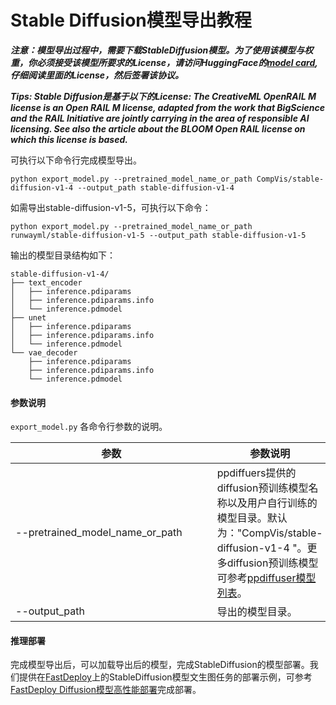 # Stable Diffusion模型导出教程

___注意：模型导出过程中，需要下载StableDiffusion模型。为了使用该模型与权重，你必须接受该模型所要求的License，请访问HuggingFace的[model card](https://huggingface.co/runwayml/stable-diffusion-v1-5), 仔细阅读里面的License，然后签署该协议。___

___Tips: Stable Diffusion是基于以下的License: The CreativeML OpenRAIL M license is an Open RAIL M license, adapted from the work that BigScience and the RAIL Initiative are jointly carrying in the area of responsible AI licensing. See also the article about the BLOOM Open RAIL license on which this license is based.___

可执行以下命令行完成模型导出。

```shell
python export_model.py --pretrained_model_name_or_path CompVis/stable-diffusion-v1-4 --output_path stable-diffusion-v1-4
```

如需导出stable-diffusion-v1-5，可执行以下命令：

```shell
python export_model.py --pretrained_model_name_or_path runwayml/stable-diffusion-v1-5 --output_path stable-diffusion-v1-5
```


输出的模型目录结构如下：
```shell
stable-diffusion-v1-4/
├── text_encoder
│   ├── inference.pdiparams
│   ├── inference.pdiparams.info
│   └── inference.pdmodel
├── unet
│   ├── inference.pdiparams
│   ├── inference.pdiparams.info
│   └── inference.pdmodel
└── vae_decoder
    ├── inference.pdiparams
    ├── inference.pdiparams.info
    └── inference.pdmodel
```

#### 参数说明

`export_model.py` 各命令行参数的说明。

| 参数 |参数说明 |
|----------|--------------|
|<div style="width: 230pt">--pretrained_model_name_or_path </div> | ppdiffuers提供的diffusion预训练模型名称以及用户自行训练的模型目录。默认为："CompVis/stable-diffusion-v1-4    "。更多diffusion预训练模型可参考[ppdiffuser模型列表](../examples/textual_inversion)。|
|--output_path | 导出的模型目录。 |


#### 推理部署

完成模型导出后，可以加载导出后的模型，完成StableDiffusion的模型部署。我们提供在[FastDeploy](https://github.com/PaddlePaddle/FastDeploy)上的StableDiffusion模型文生图任务的部署示例，可参考[FastDeploy Diffusion模型高性能部署](https://github.com/PaddlePaddle/FastDeploy/tree/develop/examples/multimodal/stable_diffusion#%E5%BF%AB%E9%80%9F%E4%BD%93%E9%AA%8C)完成部署。
